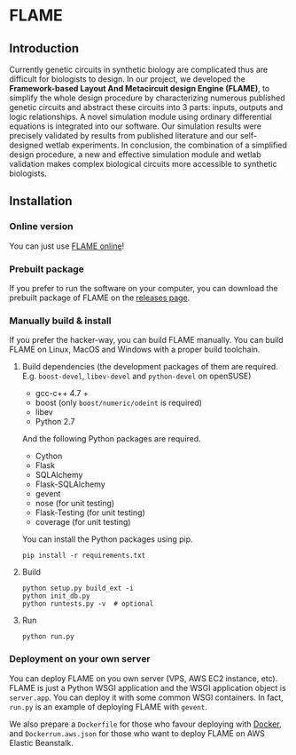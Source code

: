 FLAME
==============

Introduction
------------

Currently genetic circuits in synthetic biology are complicated thus are difficult for biologists to design.
In our project, we developed the **Framework-based Layout And Metacircuit design Engine (FLAME)**,
to simplify the whole design procedure by characterizing numerous published genetic circuits and abstract these circuits into 3 parts:
inputs, outputs and logic relationships. A novel simulation module using ordinary differential equations is integrated into our software.
Our simulation results were precisely validated by results from published literature and our self-designed wetlab experiments.
In conclusion, the combination of a simplified design procedure, a new and effective simulation module and wetlab validation makes
complex biological circuits more accessible to synthetic biologists.

Installation
------------

### Online version

You can just use [FLAME online](http://flame.sysusoftware.info)!

### Prebuilt package

If you prefer to run the software on your computer, you can download
the prebuilt package of FLAME on the [releases page](https://github.com/igemsoftware/SYSU-Software_2014/releases).

### Manually build & install

If you prefer the hacker-way, you can build FLAME manually. You can build FLAME on Linux, MacOS and Windows
with a proper build toolchain.

1. Build dependencies
(the development packages of them are required. E.g. `boost-devel`, `libev-devel` and `python-devel` on openSUSE)

    * gcc-c++ 4.7 +
    * boost (only `boost/numeric/odeint` is required)
    * libev
    * Python 2.7

    And the following Python packages are required.

    * Cython
    * Flask
    * SQLAlchemy
    * Flask-SQLAlchemy
    * gevent
    * nose (for unit testing)
    * Flask-Testing (for unit testing)
    * coverage (for unit testing)

    You can install the Python packages using pip.

    ```shell
    pip install -r requirements.txt
    ```

2. Build

    ```shell
    python setup.py build_ext -i
    python init_db.py
    python runtests.py -v  # optional
    ```

3. Run

    ```shell
    python run.py
    ```

### Deployment on your own server

You can deploy FLAME on you own server (VPS, AWS EC2 instance, etc).
FLAME is just a Python WSGI application and the WSGI application object
is `server.app`. You can deploy it with some common WSGI containers.
In fact, `run.py` is an example of deploying FLAME with `gevent`.

We also prepare a `Dockerfile` for those who favour deploying with [Docker](http://docker.com),
and `Dockerrun.aws.json` for those who want to deploy FLAME on AWS Elastic Beanstalk.
